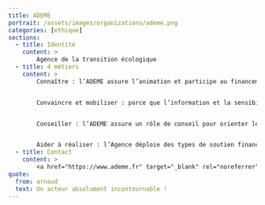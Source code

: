 ```yaml
---
title: ADEME
portrait: /assets/images/organizations/ademe.png
categories: [ethique]
sections:
  - title: Identité
    content: >
        Agence de la transition écologique
  - title: 4 métiers
    content: >
        Connaître : l’ADEME assure l’animation et participe au financement de la recherche et de l’innovation, à la constitution et à l’animation de systèmes d’observation pour mieux connaître l’évolution des filières ;


        Convaincre et mobiliser : parce que l’information et la sensibilisation des publics sont des conditions essentielles de réussite des politiques environnementales, l’ADEME met en œuvre des campagnes de communication pour faire évoluer les mentalités, les comportements et les actes d’achat et d’investissement ;


        Conseiller : l’ADEME assure un rôle de conseil pour orienter les choix des acteurs socio-économiques et élabore des outils et méthodes adaptés à leurs attentes. La diffusion directe par des relais de conseil de qualité est une composante majeure de la mise à disposition de son expertise ;


        Aider à réaliser : l’Agence déploie des types de soutien financier gradués et favorise la mise en œuvre de références régionales et nationales.
  - title: Contact
    content: >
        <a href="https://www.ademe.fr" target="_blank" rel="noreferrer">Site</a>
quote:
  from: arnaud
  text: Un acteur absolument incontournable !
---
```

